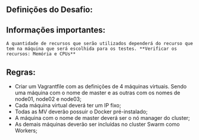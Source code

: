 ## Definições do Desafio:

## Informações importantes:

```A quantidade de recursos que serão utilizados dependerá do recurso que tem na máquina que será escolhida para os testes. **Verificar os recursos: Memória e CPUs**```

## Regras:

- Criar um Vagrantfile com as definições de 4 máquinas virtuais. Sendo uma máquina com o nome de master e as outras com os nomes de node01, node02 e node03;
- Cada máquina virtual deverá ter um IP fixo;
- Todas as MV deverão possuir o Docker pré-instalado;
- A máquina com o nome de master deverá ser o nó manager do cluster;
- As demais máquinas deverão ser incluídas no cluster Swarm como Workers;